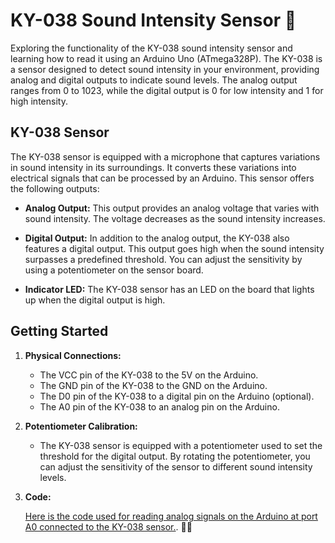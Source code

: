 # KY-038 Sound Intensity Sensor 🎤

Exploring the functionality of the KY-038 sound intensity sensor and learning how to read it using an Arduino Uno (ATmega328P). The KY-038 is a sensor designed to detect sound intensity in your environment, providing analog and digital outputs to indicate sound levels. The analog output ranges from 0 to 1023, while the digital output is 0 for low intensity and 1 for high intensity.

## KY-038 Sensor

The KY-038 sensor is equipped with a microphone that captures variations in sound intensity in its surroundings. It converts these variations into electrical signals that can be processed by an Arduino. This sensor offers the following outputs:

- **Analog Output:** This output provides an analog voltage that varies with sound intensity. The voltage decreases as the sound intensity increases.

- **Digital Output:** In addition to the analog output, the KY-038 also features a digital output. This output goes high when the sound intensity surpasses a predefined threshold. You can adjust the sensitivity by using a potentiometer on the sensor board.

- **Indicator LED:** The KY-038 sensor has an LED on the board that lights up when the digital output is high.

## Getting Started

1. **Physical Connections:**
   - The VCC pin of the KY-038 to the 5V on the Arduino.
   - The GND pin of the KY-038 to the GND on the Arduino.
   - The D0 pin of the KY-038 to a digital pin on the Arduino (optional).
   - The A0 pin of the KY-038 to an analog pin on the Arduino.

2. **Potentiometer Calibration:**
   - The KY-038 sensor is equipped with a potentiometer used to set the threshold for the digital output. By rotating the potentiometer, you can adjust the sensitivity of the sensor to different sound intensity levels.

3. **Code:**

    [Here is the code used for reading analog signals on the Arduino at port A0 connected to the KY-038 sensor.](./src/KT-038/sketch.ino). 🧩📝